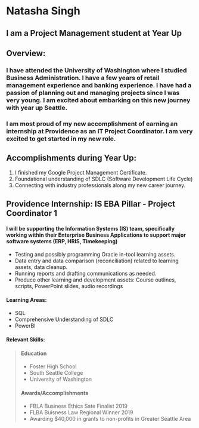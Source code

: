 # Natasha Singh

## I am a Project Management student at Year Up

## Overview: 

### I have attended the University of Washington where I studied Business Administration. I have a few years of retail management experience and banking experience. I have had a passion of planning out and managing projects since I was very young. I am excited about embarking on this new journey with year up Seattle. 

### I am most proud of my new accomplishment of earning an internship at Providence as an IT Project Coordinator. I am very excited to get started in my new role.

## Accomplishments during Year Up: 

1. I finished my Google Project Management Certificate. 
2. Foundational understanding of SDLC (Software Development Life Cycle) 
3. Connecting with industry professionals along my new career journey. 

## Providence Internship: IS EBA Pillar - Project Coordinator 1
#### I will be supporting the Information Systems (IS) team, specifically working within their Enterprise Business Applications to support major software systems (ERP, HRIS, Timekeeping)

- Testing and possibly programming Oracle in-tool learning assets.
-	Data entry and data comparison (reconciliation) related to learning assets, data cleanup.
-	Running reports and drafting communications as needed.
-	Produce other learning and development assets: Course outlines, scripts, PowerPoint slides, audio recordings

#### Learning Areas: 

- SQL 
- Comprehensive Understanding of SDLC 
- PowerBI 

#### Relevant Skills: 

> #### Education  
>
> - Foster High School 
> - South Seattle College 
> - University of Washington 
> 
> #### Awards/Accomplishments 
>
> - FBLA Business Ethics Sate Finalist 2019 
> - FLBA Buisness Law Regional Winner 2019 
> - Awarding $40,000 in grants to non-profits in Greater Seattle Area 
